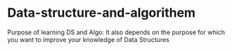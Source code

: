 # Data-structure-and-algorithem
Purpose of learning DS and Algo: It also depends on the purpose for which you want to improve your knowledge of Data Structures

